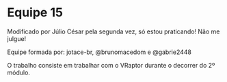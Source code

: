 # Equipe 15

Modificado por Júlio César pela segunda vez, só estou praticando! Não me julgue!

Equipe formada por: jotace-br, @brunomacedom e @gabrie2448

O trabalho consiste em trabalhar com o VRaptor durante o decorrer do 2º módulo.


